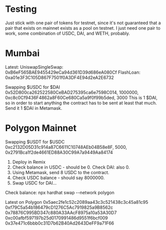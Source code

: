Testing
=======

Just stick with one pair of tokens for testnet, since it's not guaranteed that a pair that exists on mainnet exists as a pool on testnet. I just need one pair to work, some combination of USDC, DAI, and WETH, probably.

# Mumbai

Latest:
    UniswapSingleSwap: 0xB6eF565BAE9455429eCa94d361D39d686eA080Cf
    FlashLoan: 0xa01e3F3C105D867F7501f0A3DF4E94d2eA2E6732

Swapping $USDC for $DAI
0x52D800ca262522580CeBAD275395ca6e7598C014, 1000000, 0xc8c0Cf9436F4862a8F60Ce680Ca5a9f0f99b5ded, 3000
This is 1 $DAI, so in order to start anything the contract has to be sent at least that much. Send it 1 $DAI in Metamask.

# Polygon Mainnet

Swapping $USDT for $USDC
0xc2132D05D31c914a87C6611C10748AEb04B58e8F, 5000, 0x2791Bca1f2de4661ED88A30C99A7a9449Aa84174

1. Deploy in Remix
2. Check balance in USDC - should be 0. Check DAI: also 0.
3. Using Metamask, send 8 USDC to the contract.
4. Check USDC balance - should say 8000000.
4. Swap USDC for DAI...

Check balance:
npx hardhat swap --network polygon

Latest on Polygon
0x5aec2fe1c52c2089aa43c3c521438c3c45a81c95
0xf79C5a54b186479cD1276C5Ac7919825a9B8562c
0x78876C995BD347c880A33AAcF8975a10a53A30D7
0xc00afbf597197b25d0170991486d9551f6bcf009
0x37e471c6bbb0c31D7b62B40Ad2643DeFF9a71F66